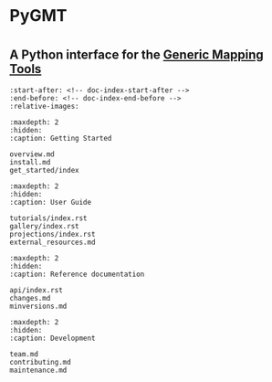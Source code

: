 ```{title} Home
```

<div class="banner">
    <h1>PyGMT<h1>
    <h2>
        A Python interface for the
        <a href="https://www.generic-mapping-tools.org/">Generic Mapping Tools</a>
    </h2>
</div>

```{include} ../README.md
:start-after: <!-- doc-index-start-after -->
:end-before: <!-- doc-index-end-before -->
:relative-images:
```

```{toctree}
:maxdepth: 2
:hidden:
:caption: Getting Started

overview.md
install.md
get_started/index
```

```{toctree}
:maxdepth: 2
:hidden:
:caption: User Guide

tutorials/index.rst
gallery/index.rst
projections/index.rst
external_resources.md
```

```{toctree}
:maxdepth: 2
:hidden:
:caption: Reference documentation

api/index.rst
changes.md
minversions.md
```

```{toctree}
:maxdepth: 2
:hidden:
:caption: Development

team.md
contributing.md
maintenance.md
```
